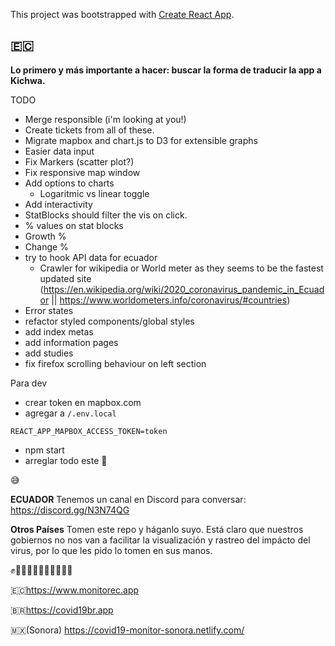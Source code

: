 This project was bootstrapped with [Create React App](https://github.com/facebook/create-react-app).

## 🇪🇨

**Lo primero y más importante a hacer: buscar la forma de traducir la app a Kichwa.**

TODO

- Merge responsible (i'm looking at you!)
- Create tickets from all of these.
- Migrate mapbox and chart.js to D3 for extensible graphs
- Easier data input
- Fix Markers (scatter plot?)
- Fix responsive map window
- Add options to charts
  - Logaritmic vs linear toggle
- Add interactivity
- StatBlocks should filter the vis on click.
- % values on stat blocks
- Growth %
- Change %
- try to hook API data for ecuador
  - Crawler for wikipedia or World meter as they seems to be the fastest updated site (https://en.wikipedia.org/wiki/2020_coronavirus_pandemic_in_Ecuador || https://www.worldometers.info/coronavirus/#countries)
- Error states
- refactor styled components/global styles
- add index metas
- add information pages
- add studies
- fix firefox scrolling behaviour on left section

Para dev

- crear token en mapbox.com
- agregar a `/.env.local`

```
REACT_APP_MAPBOX_ACCESS_TOKEN=token
```

- npm start
- arreglar todo este 🍝

😅

**ECUADOR**
Tenemos un canal en Discord para conversar: https://discord.gg/N3N74QG

**Otros Países**
Tomen este repo y háganlo suyo. Está claro que nuestros gobiernos no nos van a facilitar la visualización y rastreo del impácto del virus, por lo que les pido lo tomen en sus manos.

✊✊🏻✊🏼✊🏽✊🏾✊🏿

🇪🇨https://www.monitorec.app

🇧🇷https://covid19br.app

🇲🇽(Sonora) https://covid19-monitor-sonora.netlify.com/
